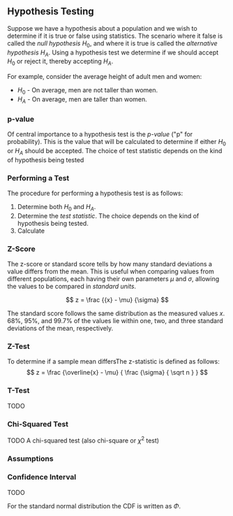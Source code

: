 ## Hypothesis Testing
Suppose we have a hypothesis about a population and we wish to determine if it is true or false using statistics. The scenario where it false is called the _null hypothesis_ $H_0$, and where it is true is called the _alternative hypothesis_ $H_A$. Using a hypothesis test we determine if we should accept $H_0$ or reject it, thereby accepting $H_A$.

For example, consider the average height of adult men and women:

* $H_0$ - On average, men are not taller than women.
* $H_A$ - On average, men are taller than women.

### p-value
Of central importance to a hypothesis test is the _p-value_ ("p" for probability). This is the value that will be calculated to determine if either $H_0$ or $H_A$ should be accepted. The choice of test statistic depends on the kind of hypothesis being tested

### Performing a Test
The procedure for performing a hypothesis test is as follows:
1. Determine both $H_0$ and $H_A$.
2. Determine the _test statistic_. The choice depends on the kind of hypothesis being tested.
3. Calculate 

### Z-Score
The z-score or standard score tells by how many standard deviations a value differs from the mean. This is useful when comparing values from different populations, each having their own parameters $\mu$ and $\sigma$, allowing the values to be compared in _standard units_.

$$
    z = \frac {{x} - \mu} {\sigma}
$$

The standard score follows the same distribution as the measured values $x$. 
68%, 95%, and 99.7% of the values lie within one, two, and three standard deviations of the mean, respectively.

### Z-Test
To determine if a sample mean differsThe z-statistic is defined as follows:
$$
    z = \frac {\overline{x} - \mu} { \frac {\sigma} { \sqrt n } }
$$

### T-Test
TODO

### Chi-Squared Test
TODO A chi-squared test (also chi-square or $\chi^2$ test) 

### Assumptions


### Confidence Interval
TODO

For the standard normal distribution the CDF is written as $\Phi$.